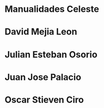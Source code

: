 # Manualidades Celeste
# David Mejia Leon
# Julian Esteban Osorio
# Juan Jose Palacio
# Oscar Stieven Ciro
